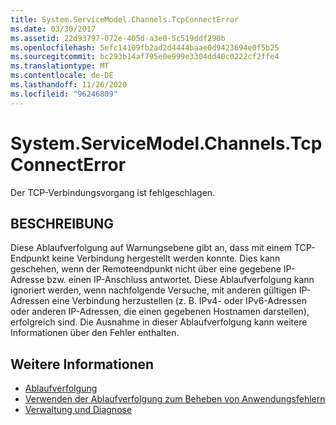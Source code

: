 ```yaml
---
title: System.ServiceModel.Channels.TcpConnectError
ms.date: 03/30/2017
ms.assetid: 22d93797-072e-405d-a3e0-5c519ddf290b
ms.openlocfilehash: 5efc14109fb2ad2d4444baae0d9423694e0f5b25
ms.sourcegitcommit: bc293b14af795e0e999e3304dd40c0222cf2ffe4
ms.translationtype: MT
ms.contentlocale: de-DE
ms.lasthandoff: 11/26/2020
ms.locfileid: "96246809"
---
```

# <a name="systemservicemodelchannelstcpconnecterror"></a>System.ServiceModel.Channels.TcpConnectError

Der TCP-Verbindungsvorgang ist fehlgeschlagen.  
  
## <a name="description"></a>BESCHREIBUNG  

 Diese Ablaufverfolgung auf Warnungsebene gibt an, dass mit einem TCP-Endpunkt keine Verbindung hergestellt werden konnte. Dies kann geschehen, wenn der Remoteendpunkt nicht über eine gegebene IP-Adresse bzw. einen IP-Anschluss antwortet. Diese Ablaufverfolgung kann ignoriert werden, wenn nachfolgende Versuche, mit anderen gültigen IP-Adressen eine Verbindung herzustellen (z.&#160;B. IPv4- oder IPv6-Adressen oder anderen IP-Adressen, die einen gegebenen Hostnamen darstellen), erfolgreich sind. Die Ausnahme in dieser Ablaufverfolgung kann weitere Informationen über den Fehler enthalten.  
  
## <a name="see-also"></a>Weitere Informationen

- [Ablaufverfolgung](index.md)
- [Verwenden der Ablaufverfolgung zum Beheben von Anwendungsfehlern](using-tracing-to-troubleshoot-your-application.md)
- [Verwaltung und Diagnose](../index.md)
